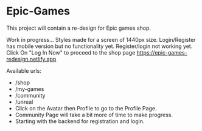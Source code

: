 # Epic-Games
This project will contain a re-design for Epic games shop.

Work in progress... Styles made for a screen of 1440px size.
Login/Register has mobile version but no functionality yet.
Register/login not working yet.
Click On "Log In Now" to proceed to the shop page
https://epic-games-redesign.netlify.app

Available urls:
- /shop
- /my-games
- /community
- /unreal
- Click on the Avatar then Profile to go to the Profile Page.
- Community Page will take a bit more of time to make progress.
- Starting with the backend for registration and login.

